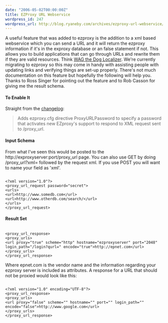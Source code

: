 ```yaml
---
date: "2006-05-02T00:00:00Z"
title: EZProxy URL Webservice
wordpress_id: 247
wordpress_url: http://blog.ryaneby.com/archives/ezproxy-url-webservice/
---
```

A useful feature that was added to ezproxy is the addition to a xml based webservice which you can send a URL and it will return the ezproxy information if it's in the exproxy database or an false statement if not. This allows you to build applications that can go through URLs and rewrite them if they are valid resources. Think <a href="http://rsinger.library.gatech.edu/localizer/localizer.html">WAG the Dog Localizer</a>. We're currently migrating to ezproxy so this may come in handy with assisting people with updating links and verifying things are set-up properly. There's not much documentation on this feature but hopefully the following will help you. Thanks to Ross Singer for pointing out the feature and to Rob Casson for giving me the result schema.

<h4>To Enable It</h4>

Straight from the <a href="http://www.usefulutilities.com/support/changes.html">changelog</a>:

<blockquote>Adds ezproxy.cfg directive ProxyURLPassword to specify a password that activates new EZproxy's support to respond to XML request sent to /proxy_url.</blockquote>

<h4>Input Schema</h4>

From what I've seen this would be posted to the http://exproxyserver:port/proxy_url page. You can also use GET by doing /proxy_url?xml= followed by the request xml. If you use POST you will want to name your field as 'xml'.

<code>
&lt;?xml version="1.0"?&gt;
&lt;proxy_url_request password="secret"&gt;
&lt;urls&gt;
&lt;url&gt;http://www.somedb.com&lt;/url&gt;
&lt;url&gt;http://www.otherdb.com/search/&lt;/url&gt;
&lt;/urls&gt;
&lt;/proxy_url_request&gt;
</code>

<h4>Result Set</h4>

<code>
&lt;proxy_url_response&gt;
&lt;proxy_urls&gt;
&lt;url proxy=&quot;true&quot; scheme=&quot;http&quot; hostname=&quot;ezproxyserver&quot; port=&quot;2048&quot; login_path=&quot;/login?qurl=&quot; encode=&quot;true&quot;&gt;http://epnet.com&lt;/url&gt;
&lt;/proxy_urls&gt;
&lt;/proxy_url_response&gt;
</code>

Where epnet.com is the vendor name and the information regarding your ezproxy server is included as attributes. A response for a URL that should not be proxied would look like this:

<code>
&lt;?xml version=&quot;1.0&quot; encoding=&quot;UTF-8&quot;?&gt;
&lt;proxy_url_response&gt;
&lt;proxy_urls&gt;
&lt;url proxy=&quot;false&quot; scheme=&quot;&quot; hostname=&quot;&quot; port=&quot;&quot; login_path=&quot;&quot; encode=&quot;false&quot;&gt;http://www.google.com&lt;/url&gt;
&lt;/proxy_urls&gt;
&lt;/proxy_url_response&gt;
</code>
